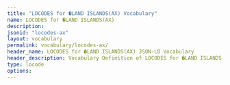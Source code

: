 ```yaml
---
title: "LOCODES for �LAND ISLANDS(AX) Vocabulary"
name: LOCODES for �LAND ISLANDS(AX) 
description: 
jsonid: "locodes-ax"
layout: vocabulary
permalink: vocabulary/locodes-ax/
header_name: LOCODES for �LAND ISLANDS(AX) JSON-LD Vocabulary
header_description: Vocabulary Definition of LOCODES for �LAND ISLANDS(AX) semantics in HTML format. JSON-LD format is available at [locodes-ax.jsonld](https://edi3.org/vocabulary/locodes-ax.jsonld)
type: locode
options:
---
```

